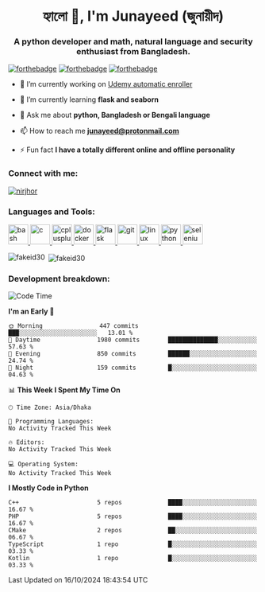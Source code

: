 <h1 align="center">হ্যালো 👋, I'm Junayeed (জুনায়ীদ)</h1>
<h3 align="center">A python developer and math, natural language and security enthusiast from Bangladesh.</h3>

[![forthebadge](https://forthebadge.com/images/badges/not-a-bug-a-feature.svg)](https://forthebadge.com)
[![forthebadge](https://forthebadge.com/images/badges/contains-technical-debt.svg)](https://forthebadge.com)
[![forthebadge](https://forthebadge.com/images/badges/powered-by-black-magic.svg)](https://forthebadge.com)

- 🔭 I’m currently working on [Udemy automatic enroller](https://github.com/aapatre/Automatic-Udemy-Course-Enroller-GET-PAID-UDEMY-COURSES-for-FREE)

- 🌱 I’m currently learning **flask and seaborn**

- 💬 Ask me about **python, Bangladesh or Bengali language**

- 📫 How to reach me **junayeed@protonmail.com**

- ⚡ Fun fact **I have a totally different online and offline personality**

<h3 align="left">Connect with me:</h3>
<p align="left"> <a href="https://twitter.com/nirjhor" target="blank"><img src="https://img.shields.io/twitter/follow/nirjhor?logo=twitter&style=for-the-badge" alt="nirjhor" /></a> </p>

<h3 align="left">Languages and Tools:</h3>
<p align="left"> <a href="https://www.gnu.org/software/bash/" target="_blank"> <img src="https://www.vectorlogo.zone/logos/gnu_bash/gnu_bash-icon.svg" alt="bash" width="40" height="40"/> </a> <a href="https://www.cprogramming.com/" target="_blank"> <img src="https://devicons.github.io/devicon/devicon.git/icons/c/c-original.svg" alt="c" width="40" height="40"/> </a> <a href="https://www.w3schools.com/cpp/" target="_blank"> <img src="https://devicons.github.io/devicon/devicon.git/icons/cplusplus/cplusplus-original.svg" alt="cplusplus" width="40" height="40"/> </a> <a href="https://www.docker.com/" target="_blank"> <img src="https://devicons.github.io/devicon/devicon.git/icons/docker/docker-original-wordmark.svg" alt="docker" width="40" height="40"/> </a> <a href="https://flask.palletsprojects.com/" target="_blank"> <img src="https://www.vectorlogo.zone/logos/pocoo_flask/pocoo_flask-icon.svg" alt="flask" width="40" height="40"/> </a> <a href="https://git-scm.com/" target="_blank"> <img src="https://www.vectorlogo.zone/logos/git-scm/git-scm-icon.svg" alt="git" width="40" height="40"/> </a> <a href="https://www.linux.org/" target="_blank"> <img src="https://devicons.github.io/devicon/devicon.git/icons/linux/linux-original.svg" alt="linux" width="40" height="40"/> </a> <a href="https://www.python.org" target="_blank"> <img src="https://devicons.github.io/devicon/devicon.git/icons/python/python-original.svg" alt="python" width="40" height="40"/> </a> <a href="https://www.selenium.dev" target="_blank"> <img src="https://raw.githubusercontent.com/detain/svg-logos/780f25886640cef088af994181646db2f6b1a3f8/svg/selenium-logo.svg" alt="selenium" width="40" height="40"/> </a> </p>

<p><img align="left" src="https://github-readme-stats.vercel.app/api/top-langs?username=fakeid30&show_icons=true&locale=en&layout=compact" alt="fakeid30" /></p>

<p>&nbsp;<img align="center" src="https://github-readme-stats.vercel.app/api?username=fakeid30&show_icons=true&theme=dark&locale=en" alt="fakeid30" /></p>

<h3 align="left">Development breakdown:</h3>

<!--START_SECTION:waka-->
![Code Time](http://img.shields.io/badge/Code%20Time-154%20hrs%2017%20mins-blue)

**I'm an Early 🐤** 

```text
🌞 Morning                447 commits         ███░░░░░░░░░░░░░░░░░░░░░░   13.01 % 
🌆 Daytime                1980 commits        ██████████████░░░░░░░░░░░   57.63 % 
🌃 Evening                850 commits         ██████░░░░░░░░░░░░░░░░░░░   24.74 % 
🌙 Night                  159 commits         █░░░░░░░░░░░░░░░░░░░░░░░░   04.63 % 
```


📊 **This Week I Spent My Time On** 

```text
🕑︎ Time Zone: Asia/Dhaka

💬 Programming Languages: 
No Activity Tracked This Week

🔥 Editors: 
No Activity Tracked This Week

💻 Operating System: 
No Activity Tracked This Week
```

**I Mostly Code in Python** 

```text
C++                      5 repos             ████░░░░░░░░░░░░░░░░░░░░░   16.67 % 
PHP                      5 repos             ████░░░░░░░░░░░░░░░░░░░░░   16.67 % 
CMake                    2 repos             ██░░░░░░░░░░░░░░░░░░░░░░░   06.67 % 
TypeScript               1 repo              █░░░░░░░░░░░░░░░░░░░░░░░░   03.33 % 
Kotlin                   1 repo              █░░░░░░░░░░░░░░░░░░░░░░░░   03.33 % 
```




 Last Updated on 16/10/2024 18:43:54 UTC
<!--END_SECTION:waka-->

